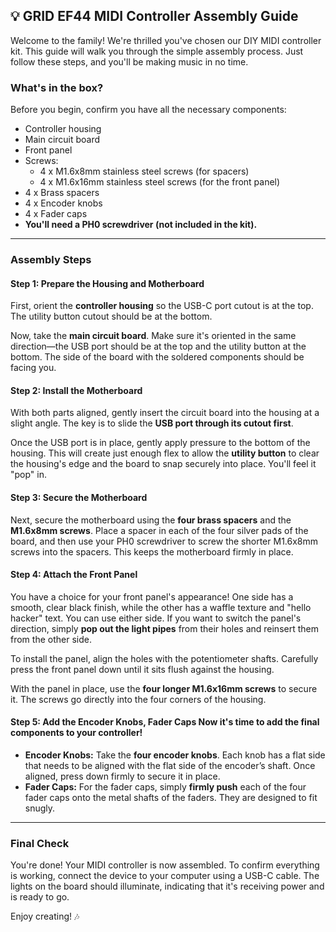 ## **💡 GRID EF44 MIDI Controller Assembly Guide**

Welcome to the family\! We're thrilled you've chosen our DIY MIDI controller kit. This guide will walk you through the simple assembly process. Just follow these steps, and you'll be making music in no time.

### **What's in the box?**

Before you begin, confirm you have all the necessary components:

* Controller housing  
* Main circuit board  
* Front panel  
* Screws:  
  * 4 x M1.6x8mm stainless steel screws (for spacers)  
  * 4 x M1.6x16mm stainless steel screws (for the front panel)  
* 4 x Brass spacers  
* 4 x Encoder knobs   
* 4 x Fader caps  
* **You'll need a PH0 screwdriver (not included in the kit).**

---

### **Assembly Steps**

#### **Step 1: Prepare the Housing and Motherboard**

First, orient the **controller housing** so the USB-C port cutout is at the top. The utility button cutout should be at the bottom.

Now, take the **main circuit board**. Make sure it's oriented in the same direction—the USB port should be at the top and the utility button at the bottom. The side of the board with the soldered components should be facing you.

#### **Step 2: Install the Motherboard**

With both parts aligned, gently insert the circuit board into the housing at a slight angle. The key is to slide the **USB port through its cutout first**.

Once the USB port is in place, gently apply pressure to the bottom of the housing. This will create just enough flex to allow the **utility button** to clear the housing's edge and the board to snap securely into place. You'll feel it "pop" in.

#### **Step 3: Secure the Motherboard**

Next, secure the motherboard using the **four brass spacers** and the **M1.6x8mm screws**. Place a spacer in each of the four silver pads of the board, and then use your PH0 screwdriver to screw the shorter M1.6x8mm screws into the spacers. This keeps the motherboard firmly in place.

#### **Step 4: Attach the Front Panel**

You have a choice for your front panel's appearance\! One side has a smooth, clear black finish, while the other has a waffle texture and "hello hacker" text. You can use either side. If you want to switch the panel's direction, simply **pop out the light pipes** from their holes and reinsert them from the other side.

To install the panel, align the holes with the potentiometer shafts. Carefully press the front panel down until it sits flush against the housing.

With the panel in place, use the **four longer M1.6x16mm screws** to secure it. The screws go directly into the four corners of the housing.

#### **Step 5: Add the Encoder Knobs, Fader Caps** Now it's time to add the final components to your controller\!

* **Encoder Knobs:** Take the **four encoder knobs**. Each knob has a flat side that needs to be aligned with the flat side of the encoder’s shaft. Once aligned, press down firmly to secure it in place.  
* **Fader Caps:** For the fader caps, simply **firmly push** each of the four fader caps onto the metal shafts of the faders. They are designed to fit snugly.

---

### **Final Check**

You're done\! Your MIDI controller is now assembled. To confirm everything is working, connect the device to your computer using a USB-C cable. The lights on the board should illuminate, indicating that it's receiving power and is ready to go.

Enjoy creating\! 🎶

